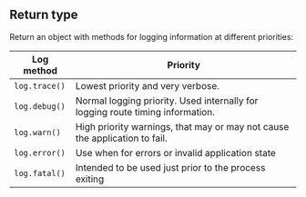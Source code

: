 ## Return type

Return an object with methods for logging information at different priorities:

| Log method    | Priority                                                                       |
| ------------- | ------------------------------------------------------------------------------ |
| `log.trace()` | Lowest priority and very verbose.                                              |
| `log.debug()` | Normal logging priority. Used internally for logging route timing information. |
| `log.warn()`  | High priority warnings, that may or may not cause the application to fail.     |
| `log.error()` | Use when for errors or invalid application state                               |
| `log.fatal()` | Intended to be used just prior to the process exiting                          |
